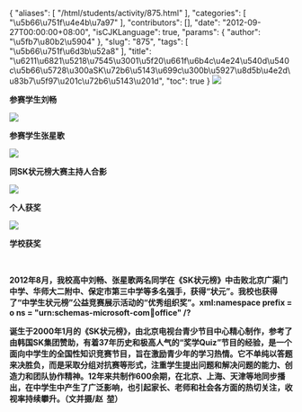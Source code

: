{
    "aliases": [
        "/html/students/activity/875.html"
    ],
    "categories": [
        "\u5b66\u751f\u4e4b\u7a97"
    ],
    "contributors": [],
    "date": "2012-09-27T00:00:00+08:00",
    "isCJKLanguage": true,
    "params": {
        "author": "\u5fb7\u80b2\u5904"
    },
    "slug": "875",
    "tags": [
        "\u5b66\u751f\u6d3b\u52a8"
    ],
    "title": "\u6211\u6821\u5218\u7545\u3001\u5f20\u661f\u6b4c\u4e24\u540d\u540c\u5b66\u5728\u300aSK\u72b6\u5143\u699c\u300b\u5927\u8d5b\u4e2d\u83b7\u5f97\u201c\u72b6\u5143\u201d",
    "toc": true
}
**![](https://cdn.tfls.online/mirror/full/e247bcbd8e19a633d7ce935f9b231e2acbd2fee9.jpg)**

**参赛学生刘畅**

**![](https://cdn.tfls.online/mirror/full/a6735216b54640f4566a02dc5ee71ff37af8f981.jpg)**

**参赛学生张星歌**

**![](https://cdn.tfls.online/mirror/full/80c17995c46dd631afc89dfbfa2a8d6447bf8e0c.jpg)**

**同SK状元榜大赛主持人合影**

**![](https://cdn.tfls.online/mirror/full/22827ba213520e569b7564112828947c0775e9c5.jpg)**

**个人获奖**

**![](https://cdn.tfls.online/mirror/full/a138307fa6cbd06d3c1a9ca806aa9f49a0df5d19.jpg)**

**学校获奖**

 

**2012年8月，我校高中刘畅、张星歌两名同学在《SK状元榜》中击败北京广渠门中学、华师大二附中、保定市第三中学等多名强手，获得“状元”。我校也获得了“中学生状元榜”公益竞赛展示活动的“优秀组织奖”。xml:namespace prefix = o ns = "urn:schemas-microsoft-com:office:office" /?**

**诞生于2000年1月的《SK状元榜》，由北京电视台青少节目中心精心制作，参考了由韩国SK集团赞助，有着37年历史和极高人气的“奖学Quiz”节目的经验，是一个面向中学生的全国性知识竞赛节目，旨在激励青少年的学习热情。它不单纯以答题来决胜负，而是采取分组对抗赛等形式，注重学生提出问题和解决问题的能力、创造力和团队协作精神。12年来共制作600余期，在北京、上海、天津等地同步播出，在中学生中产生了广泛影响，也引起家长、老师和社会各方面的热切关注，收视率持续攀升。（文并摄/赵  堃）**

